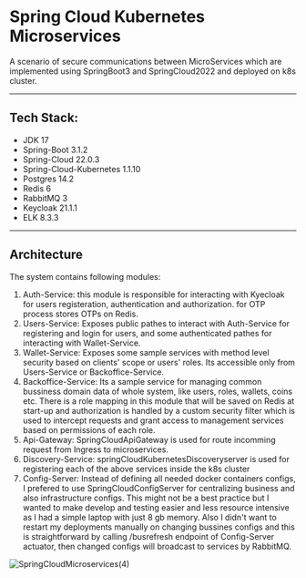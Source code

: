 # Spring Cloud Kubernetes Microservices

A scenario of secure communications between MicroServices which are implemented using SpringBoot3 and SpringCloud2022 and deployed on k8s cluster.

---

## Tech Stack:
* JDK 17
* Spring-Boot 3.1.2
* Spring-Cloud 22.0.3
* Spring-Cloud-Kubernetes 1.1.10
* Postgres 14.2
* Redis 6
* RabbitMQ 3
* Keycloak 21.1.1
* ELK 8.3.3

---
## Architecture
The system contains following modules:

1. Auth-Service: this module is responsible for interacting with Kyecloak for users registeration, authentication and authorization. for OTP process stores OTPs on Redis.
2. Users-Service: Exposes public pathes to interact with Auth-Service for registering and login for users, and some authenticated pathes for interacting with Wallet-Service.
3. Wallet-Service: Exposes some sample services with method level security based on clients' scope or users' roles. Its accessible only from Users-Service or Backoffice-Service.
4. Backoffice-Service: Its a sample service for managing common bussiness domain data of whole system, like users, roles, wallets, coins etc. There is a role mapping in this module that will be saved on Redis at start-up and authorization is handled by a custom security filter which is used to intercept requests and grant access to management services based on permissions of each role.
5. Api-Gateway: SpringCloudApiGateway is used for route incomming request from Ingress to microservices.
6. Discovery-Service: springCloudKubernetesDiscoveryserver is used for registering each of the above services inside the k8s cluster
7. Config-Server: Instead of defining all needed docker containers configs, I prefered to use SpringCloudConfigServer for centralizing business and also infrastructure configs. This might not be a best practice but I wanted to make develop and testing easier and less resource intensive as I had a simple laptop with just 8 gb memory. Also I didn't want to restart my deployments manually on changing bussines configs and this is straightforward by calling /busrefresh endpoint of Config-Server actuator, then changed configs will broadcast to services by RabbitMQ.





![SpringCloudMicroservices(4)](https://github.com/meysam-amini/SpringCloudMicroservices/assets/59673699/5a141d1e-adbb-41ab-8321-c25a91698eb5)

